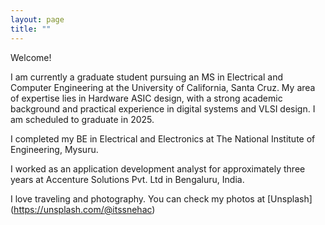 ```yaml
---
layout: page
title: ""
---
```


Welcome!

I am currently a graduate student pursuing an MS in Electrical and Computer Engineering at the University of California, Santa Cruz. My area of expertise lies in Hardware ASIC design, with a strong academic background and practical experience in digital systems and VLSI design. I am scheduled to graduate in 2025.

I completed my BE in Electrical and Electronics at The National Institute of Engineering, Mysuru.

I worked as an application development analyst for approximately three years at Accenture Solutions Pvt. Ltd in Bengaluru, India.

I love traveling and photography. You can check my photos at [Unsplash] (https://unsplash.com/@itssnehac)




